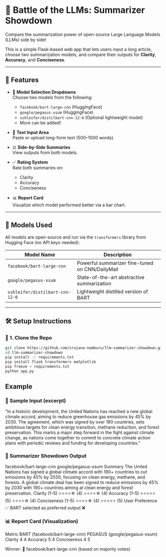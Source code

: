 # 🧠 Battle of the LLMs: Summarizer Showdown

Compare the summarization power of open-source Large Language Models (LLMs) side by side!

This is a simple Flask-based web app that lets users input a long article, choose two summarization models, and compare their outputs for **Clarity**, **Accuracy**, and **Conciseness**.

---

## 🚀 Features

- 🔽 **Model Selection Dropdowns**  
  Choose two models from the following:
  - `facebook/bart-large-cnn` (HuggingFace)
  - `google/pegasus-xsum` (HuggingFace)
  - `sshleifer/distilbart-cnn-12-6` (Optional lightweight model)
  - More can be added!

- 📝 **Text Input Area**  
  Paste or upload long-form text (500–1000 words).

- ⚖️ **Side-by-Side Summaries**  
  View outputs from both models.

- ✅ **Rating System**  
  Rate both summaries on:
  - Clarity
  - Accuracy
  - Conciseness

- 📊 **Report Card**  
  Visualize which model performed better via a bar chart.

---

## 🧰 Models Used

All models are open-source and run via the `transformers` library from Hugging Face (no API keys needed):

| Model Name                  | Description                         |
|----------------------------|-------------------------------------|
| `facebook/bart-large-cnn`  | Powerful summarizer fine-tuned on CNN/DailyMail |
| `google/pegasus-xsum`      | State-of-the-art abstractive summarization |
| `sshleifer/distilbart-cnn-12-6` | Lightweight distilled version of BART |

---

## 🛠️ Setup Instructions

### 🔧 1. Clone the Repo

```bash
git clone https://github.com/srujana-namburu/llm-summarizer-showdown.git
cd llm-summarizer-showdown
pip install -r requirements.txt
pip install flask transformers matplotlib
pip freeze > requirements.txt
python app.py
```

## Example

### 🧾 Sample Input (excerpt)
"In a historic development, the United Nations has reached a new global climate accord, aiming to reduce greenhouse gas emissions by 45% by 2030. The agreement, which was signed by over 190 countries, sets ambitious targets for clean energy transition, methane reduction, and forest preservation. This marks a major step forward in the fight against climate change, as nations come together to commit to concrete climate action plans with periodic reviews and funding for developing countries."

### 🔄 Summarizer Showdown Output
facebook/bart-large-cnn	google/pegasus-xsum
Summary	The United Nations has signed a global climate accord with 190+ countries to cut emissions by 45% by 2030, focusing on clean energy, methane, and forests.	A global climate deal has been signed to reduce emissions by 45% by 2030 with 190+ countries aiming at clean energy and forest preservation.
Clarity (1–5)	⭐⭐⭐⭐☆ (4)	⭐⭐⭐⭐☆ (4)
Accuracy (1–5)	⭐⭐⭐⭐⭐ (5)	⭐⭐⭐⭐☆ (4)
Conciseness (1–5)	⭐⭐⭐⭐☆ (4)	⭐⭐⭐⭐⭐ (5)
User Preference	✅ BART selected as preferred output	❌

### 📊 Report Card (Visualization)
Metric	BART (facebook/bart-large-cnn)	PEGASUS (google/pegasus-xsum)
Clarity	4	4
Accuracy	5	4
Conciseness	4	5

Winner: 🥇 facebook/bart-large-cnn (based on majority votes)
